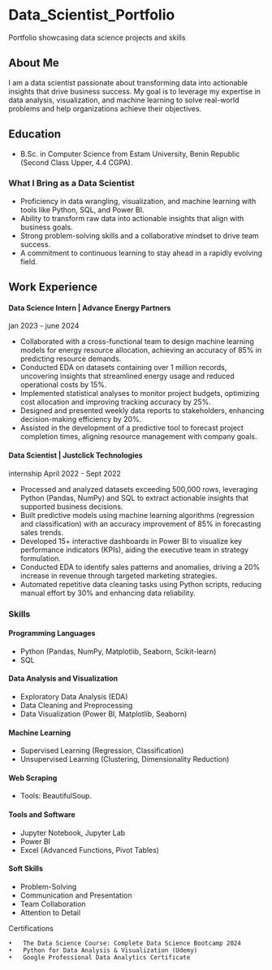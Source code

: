 # Data_Scientist_Portfolio
Portfolio showcasing data science projects and skills


## About Me

I am a data scientist passionate about transforming data into actionable insights that drive business success. My goal is to leverage my expertise in data analysis, visualization, and machine learning to solve real-world problems and help organizations achieve their objectives.

## Education

- B.Sc. in Computer Science from Estam University, Benin Republic (Second Class Upper, 4.4 CGPA).


### What I Bring as a Data Scientist

- Proficiency in data wrangling, visualization, and machine learning with tools like Python, SQL, and Power BI.
- Ability to transform raw data into actionable insights that align with business goals.
- Strong problem-solving skills and a collaborative mindset to drive team success.
- A commitment to continuous learning to stay ahead in a rapidly evolving field.


## Work Experience

#### Data Science Intern | Advance Energy Partners

jan 2023 - june 2024
- Collaborated with a cross-functional team to design machine learning models for energy resource allocation, achieving an accuracy of 85% in predicting resource demands.
- Conducted EDA on datasets containing over 1 million records, uncovering insights that streamlined energy usage and reduced operational costs by 15%.
- Implemented statistical analyses to monitor project budgets, optimizing cost allocation and improving tracking accuracy by 25%.
- Designed and presented weekly data reports to stakeholders, enhancing decision-making efficiency by 20%.
- Assisted in the development of a predictive tool to forecast project completion times, aligning resource management with company goals.


#### Data Scientist | Justclick Technologies
internship
April 2022 - Sept 2022
- Processed and analyzed datasets exceeding 500,000 rows, leveraging Python (Pandas, NumPy) and SQL to extract actionable insights that supported business decisions.
- Built predictive models using machine learning algorithms (regression and classification) with an accuracy improvement of 85% in forecasting sales trends.
- Developed 15+ interactive dashboards in Power BI to visualize key performance indicators (KPIs), aiding the executive team in strategy formulation.
- Conducted EDA to identify sales patterns and anomalies, driving a 20% increase in revenue through targeted marketing strategies.
- Automated repetitive data cleaning tasks using Python scripts, reducing manual effort by 30% and enhancing data reliability.

 ### Skills

#### Programming Languages
- Python (Pandas, NumPy, Matplotlib, Seaborn, Scikit-learn)
- SQL

#### Data Analysis and Visualization
- Exploratory Data Analysis (EDA)
- Data Cleaning and Preprocessing
- Data Visualization (Power BI, Matplotlib, Seaborn)

#### Machine Learning
- Supervised Learning (Regression, Classification)
- Unsupervised Learning (Clustering, Dimensionality Reduction)

#### Web Scraping
- Tools: BeautifulSoup.

#### Tools and Software
- Jupyter Notebook, Jupyter Lab
- Power BI
- Excel (Advanced Functions, Pivot Tables)

#### Soft Skills
- Problem-Solving
- Communication and Presentation
- Team Collaboration
- Attention to Detail



 
 
 
 
 Certifications

	•	The Data Science Course: Complete Data Science Bootcamp 2024
	•	Python for Data Analysis & Visualization (Udemy)
	•	Google Professional Data Analytics Certificate



